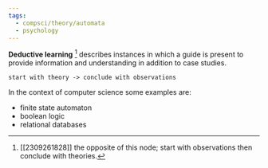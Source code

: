 ```yaml
---
tags:
  - compsci/theory/automata
  - psychology
---
```

**Deductive learning** [^1] describes instances in which a guide is present to provide information and understanding in addition to case studies.
```
start with theory -> conclude with observations
```

In the context of computer science some examples are:
- finite state automaton
- boolean logic
- relational databases

[^1]: [[2309261828]] the opposite of this node; start with observations then conclude with theories.